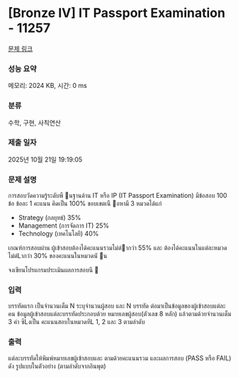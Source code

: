 # [Bronze IV] IT Passport Examination - 11257 

[문제 링크](https://www.acmicpc.net/problem/11257) 

### 성능 요약

메모리: 2024 KB, 시간: 0 ms

### 분류

수학, 구현, 사칙연산

### 제출 일자

2025년 10월 21일 19:19:05

### 문제 설명

<p>การสอบวัดความรู้ระดับพื นฐานด้าน IT หรือ IP (IT Passport Examination) มีข้อสอบ 100 ข้อ ข้อละ 1 คะแนน คิดเป็น 100% ขอบเขตเนื อหามี 3 หมวดได้แก่</p>

<ul>
	<li>Strategy (กลยุทธ์) 35%</li>
	<li>Management (การจัดการ IT) 25%</li>
	<li>Technology (เทคโนโลยี) 40%</li>
</ul>

<p>เกณฑ์การสอบผ่าน ผู้เข้าสอบต้องได้คะแนนรวมไม่ตํากว่า 55% และ ต้องได้คะแนนในแต่ละหมวดไม่ตํLากว่า 30% ของคะแนนในหมวดนั น</p>

<p>จงเขียนโปรแกรมประเมินผลการสอบนี  </p>

### 입력 

 <p>บรรทัดแรก เป็นจํานวนเต็ม N ระบุจํานวนผู้สอบ และ N บรรทัด ต่อมาเป็นข้อมูลของผู้เข้าสอบแต่ละคน ข้อมูลผู้เข้าสอบแต่ละบรรทัดประกอบด้วย หมายเลขผู้สอบ(ตัวเลข 8 หลัก) แล้วตามด้วยจํานวนเต็ม 3 ค่า ซึLงเป็น คะแนนสอบในหมวดทีL 1, 2 และ 3 ตามลําดับ</p>

### 출력 

 <p>แต่ละบรรทัดให้พิมพ์หมายเลขผู้เข้าสอบและ ตามด้วยคะแนนรวม และผลการสอบ (PASS หรือ FAIL) ดัง รูปแบบในตัวอย่าง (ตามลําดับจากอินพุต) </p>


